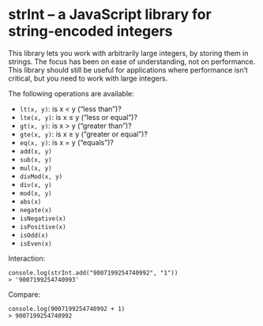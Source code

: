 # strInt – a JavaScript library for string-encoded integers

This library lets you work with arbitrarily large integers, by storing them in strings. The focus has been on ease of understanding, not on performance. This library should still be useful for applications where performance isn’t critical, but you need to work with large integers.

The following operations are available:

* `lt(x, y)`: is x < y (“less than”)?
* `lte(x, y)`: is x ≤ y (“less or equal”)?
* `gt(x, y)`: is x > y (“greater than”)?
* `gte(x, y)`: is x ≥ y (“greater or equal”)?
* `eq(x, y)`: is x = y (“equals”)?
* `add(x, y)`
* `sub(x, y)`
* `mul(x, y)`
* `divMod(x, y)`
* `div(x, y)`
* `mod(x, y)`
* `abs(x)`
* `negate(x)`
* `isNegative(x)`
* `isPositive(x)`
* `isOdd(x)`
* `isEven(x)`

Interaction:

    console.log(strInt.add("9007199254740992", "1"))
    > '9007199254740993'

Compare:

    console.log(9007199254740992 + 1)
    > 9007199254740992
